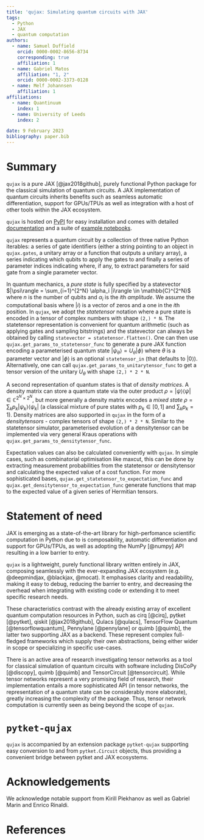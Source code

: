```yaml
---
title: 'qujax: Simulating quantum circuits with JAX'
tags:
  - Python
  - JAX
  - quantum computation
authors:
  - name: Samuel Duffield
    orcid: 0000-0002-8656-8734
    corresponding: true
    affiliation: 1
  - name: Gabriel Matos
    affiliation: "1, 2"
    orcid: 0000-0002-3373-0128
  - name: Melf Johannsen
    affiliation: 1
affiliations:
  - name: Quantinuum
    index: 1
  - name: University of Leeds
    index: 2

date: 9 February 2023
bibliography: paper.bib
---
```


# Summary
`qujax` is a pure JAX [@jax2018github], purely functional Python package for the classical
simulation of quantum circuits. A JAX implementation of quantum circuits inherits benefits
such as seamless automatic differentiation, support for GPUs/TPUs as well as integration with
a host of other tools within the JAX ecosystem.

`qujax` is hosted on [PyPI](https://pypi.org/project/qujax/) for easy installation and comes with detailed
[documentation](https://cqcl.github.io/qujax/api/) and a suite of
[example notebooks](https://github.com/CQCL/qujax/tree/main/examples).


`qujax` represents a quantum circuit by a collection of three native Python iterables: a series of gate
identifiers (either a string pointing to an object in `qujax.gates`, a unitary array or a function that
outputs a unitary array), a series indicating which qubits to apply the gates to and finally a series
of parameter indices indicating where, if any, to extract parameters for said gate from a single
parameter vector.

In quantum mechanics, a *pure state* is fully specified by a statevector
$|\psi\rangle = \sum_{i=1}^{2^N} \alpha_i |i\rangle \in \mathbb{C}^{2^N}$ where $n$ is the number 
of qubits and $\alpha_i$ is the $i$th *amplitude*. We assume the computational basis where 
$|i\rangle$ is a vector of zeros and a one in the $i$th position. In `qujax`, we adopt the 
*statetensor* notation where a pure state is encoded in a tensor of complex numbers with 
shape `(2,) * N`. The statetensor representation is convenient for quantum arithmetic (such as 
applying gates and sampling bitstrings) and the statevector can always be obtained by 
calling `statevector = statetensor.flatten()`. One can then use 
`qujax.get_params_to_statetensor_func` to generate a pure JAX function encoding a parameterised 
quantum state $|\psi_\theta \rangle = U_\theta |\phi\rangle$ where $\theta$ is a parameter 
vector and $|\phi\rangle$ is an optional `statetensor_in` (that defaults to $|0\rangle$). 
Alternatively, one can call `qujax.get_params_to_unitarytensor_func` to get a tensor version of 
the unitary $U_\theta$ with shape `(2,) * 2 * N`.

A second representation of quantum states is that of *density matrices*. A density matrix 
can store a quantum state via the outer product 
$\rho = |\psi \rangle \langle \psi| \in \mathbb{C}^{2^N \times 2^N}$, but more 
generally a density matrix encodes a *mixed state* 
$\rho = \sum_{k} p_k|\psi_k \rangle \langle \psi_k|$ (a classical mixture of pure states with 
$p_k \in [0,1]$ and $\sum_{k} p_k =1$). Density matrices are also supported in `qujax` in the form 
of a *densitytensors* - complex tensors of shape `(2,) * 2 * N`. Similar to the statetensor 
simulator, parameterised evolution of a densitytensor can be implemented via very general Kraus 
operations with `qujax.get_params_to_densitytensor_func`.

Expectation values can also be calculated conveniently with `qujax`. In simple cases, such as 
combinatorial optimisation like maxcut, this can be done by extracting measurement probabilities 
from the statetensor or densitytensor and calculating the expected value of a cost function. For 
more sophisticated bases, `qujax.get_statetensor_to_expectation_func` and 
`qujax.get_densitytensor_to_expectation_func` generate functions that map to the expected value 
of a given series of Hermitian tensors.


# Statement of need

JAX is emerging as a state-of-the-art library for high-perfomance scientific computation in Python 
due to is composability, automatic differentiation and support for GPUs/TPUs, as well as adopting 
the NumPy [@numpy] API resulting in a low barrier to entry.

`qujax` is a lightweight, purely functional library written entirely in JAX, 
composing seamlessly with the ever-expanding JAX ecosystem (e.g. @deepmindjax, @blackjax, @mocat). 
It emphasises clarity and readability, making it easy to debug, reducing the barrier to entry,
 and decreasing the overhead when integrating with existing code or extending it to meet specific
  research needs.

These characteristics contrast with the already existing array of excellent quantum computation resources in Python, such as cirq [@cirq], pytket [@pytket], qiskit [@jax2018github], Qulacs [@qulacs],
TensorFlow Quantum [@tensorflowquantum], Pennylane [@pennylane] or quimb [@quimb], 
the latter two supporting JAX as a backend. 
These represent complex full-fledged frameworks which supply their own abstractions, being either wider 
in scope or specializing in specific use-cases.

There is an active area of research investigating tensor networks as a tool for classical 
simulation of quantum circuits with software including DisCoPy [@discopy], quimb [@quimb] and 
TensorCircuit [@tensorcircuit]. While tensor networks represent a very promising field of research, 
their implementation entails a more sophisticated API (in tensor networks, the representation
of a quantum state can be considerably more elaborate), greatly increasing the complexity of the
package. Thus, tensor network computation is currently seen as being beyond the scope of `qujax`.


# `pytket-qujax`

`qujax` is accompanied by an extension package `pytket-qujax` supporting easy conversion to and 
from `pytket.Circuit` objects, thus providing a convenient bridge between pytket and JAX ecosystems.


# Acknowledgements

We acknowledge notable support from Kirill Plekhanov as well as Gabriel Marin and Enrico Rinaldi.


# References



